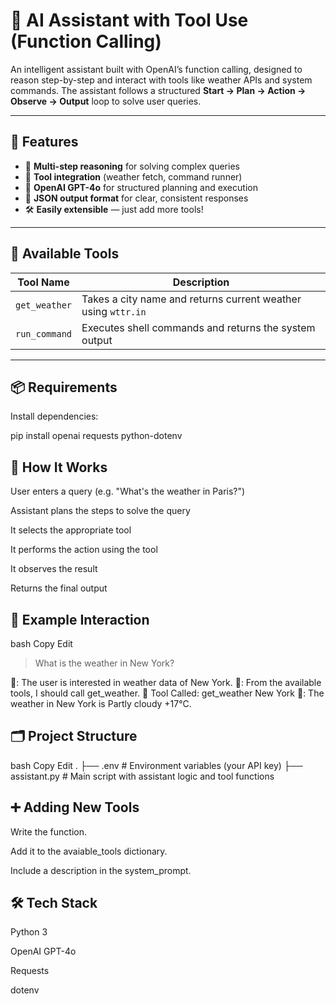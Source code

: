 # 🤖 AI Assistant with Tool Use (Function Calling)

An intelligent assistant built with OpenAI’s function calling, designed to reason step-by-step and interact with tools like weather APIs and system commands. The assistant follows a structured **Start → Plan → Action → Observe → Output** loop to solve user queries.

---

## 🚀 Features

- 🔁 **Multi-step reasoning** for solving complex queries
- 🧰 **Tool integration** (weather fetch, command runner)
- 🧠 **OpenAI GPT-4o** for structured planning and execution
- 🔧 **JSON output format** for clear, consistent responses
- 🛠️ **Easily extensible** — just add more tools!

---

## 🧰 Available Tools

| Tool Name     | Description                                                         |
|---------------|---------------------------------------------------------------------|
| `get_weather` | Takes a city name and returns current weather using `wttr.in`       |
| `run_command` | Executes shell commands and returns the system output               |

---

## 📦 Requirements

Install dependencies:


pip install openai requests python-dotenv


## 📝 How It Works
User enters a query (e.g. "What's the weather in Paris?")

Assistant plans the steps to solve the query

It selects the appropriate tool

It performs the action using the tool

It observes the result

Returns the final output

## 💬 Example Interaction
bash
Copy
Edit

> What is the weather in New York?

🧠: The user is interested in weather data of New York.
🧠: From the available tools, I should call get_weather.
🔨 Tool Called: get_weather New York
🤖: The weather in New York is Partly cloudy +17°C.


## 🗂️ Project Structure
bash
Copy
Edit
.
├── .env                # Environment variables (your API key)
├── assistant.py        # Main script with assistant logic and tool functions


## ➕ Adding New Tools
Write the function.

Add it to the avaiable_tools dictionary.

Include a description in the system_prompt.

## 🛠 Tech Stack
Python 3

OpenAI GPT-4o

Requests

dotenv
